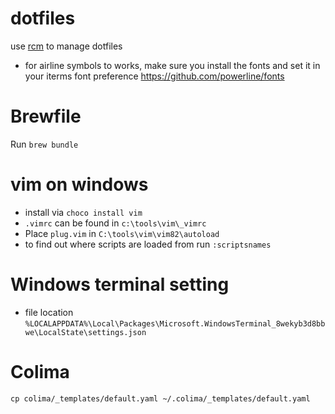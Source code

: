 # dotfiles
use [rcm](https://github.com/thoughtbot/rcm) to manage dotfiles

- for airline symbols to works, make sure you install the fonts and set it in your iterms font preference
https://github.com/powerline/fonts

# Brewfile
Run `brew bundle`

# vim on windows 

- install via `choco install vim`
- `.vimrc` can be found in `c:\tools\vim\_vimrc`
- Place `plug.vim` in `C:\tools\vim\vim82\autoload`
- to find out where scripts are loaded from run `:scriptsnames`

# Windows terminal setting
- file location `%LOCALAPPDATA%\Local\Packages\Microsoft.WindowsTerminal_8wekyb3d8bbwe\LocalState\settings.json`

# Colima
`cp colima/_templates/default.yaml ~/.colima/_templates/default.yaml`
